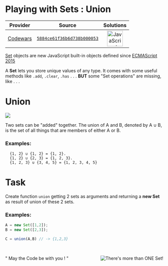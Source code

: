 [_metadata_:generated]: - "true"

# Playing with Sets : Union

<!-- INFO TABLE BEGIN -->

| Provider                                        | Source                                                                               | Solutions                                                                                                                                                    |
| :---------------------------------------------: | :----------------------------------------------------------------------------------: | :----------------------------------------------------------------------------------------------------------------------------------------------------------: |
| [Codewars](../../../docs/providers/Codewars.md) | [`5884ce61f36b6d738b000053`](https://www.codewars.com/kata/5884ce61f36b6d738b000053) | [<img src="https://res.cloudinary.com/rascaltwo/image/upload/v1631924076/javascript_ehszr7.svg" alt="JavaScript" title="JavaScript" width="50" />](solve.js) |

<!-- INFO TABLE END -->

[Set](https://developer.mozilla.org/en-US/docs/Web/JavaScript/Reference/Global_Objects/Set) objects are new JavaScript built-in objects defined since [ECMAScript 2015](http://www.ecma-international.org/ecma-262/6.0/#sec-set-objects.)

A **Set** lets you store unique values of any type. It comes with some useful methods like `.add`, `.clear`, `.has` . . . **BUT** some "Set operations" are missing, like . . . 

# Union

<img src="https://upload.wikimedia.org/wikipedia/commons/thumb/3/30/Venn0111.svg/330px-Venn0111.svg.png" style="max-width:200px">

Two sets can be "added" together. The union of A and B, denoted by A ∪ B, is the set of all things that are members of either A or B.


### Examples:
```
  {1, 2} ∪ {1, 2} = {1, 2}.
  {1, 2} ∪ {2, 3} = {1, 2, 3}.
  {1, 2, 3} ∪ {3, 4, 5} = {1, 2, 3, 4, 5}

```
# Task

Create function `union` getting 2 sets as arguments and returning a **new Set** as result of union of these 2 sets.
### Examples:
```javascript
A = new Set([1,2]);
B = new Set([2,3]);

C = union(A,B) // -> {1,2,3}
```

&nbsp;

" May the Code be with you ! "
<img src="https://en.wikipedia.org/w/extensions/wikihiero/img/hiero_E20.png" align="right" title="There's more than ONE Set!">
